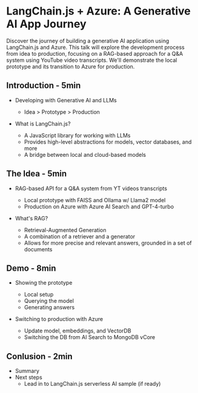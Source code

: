 # LangChain.js + Azure: A Generative AI App Journey

Discover the journey of building a generative AI application using LangChain.js and Azure. This talk will explore the development process from idea to production, focusing on a RAG-based approach for a Q&A system using YouTube video transcripts. We'll demonstrate the local prototype and its transition to Azure for production.

## Introduction - 5min

- Developing with Generative AI and LLMs
  * Idea > Prototype > Production

- What is LangChain.js?
  * A JavaScript library for working with LLMs
  * Provides high-level abstractions for models, vector databases, and more
  * A bridge between local and cloud-based models

## The Idea - 5min

- RAG-based API for a Q&A system from YT videos transcripts
  * Local prototype with FAISS and Ollama w/ Llama2 model
  * Production on Azure with Azure AI Search and GPT-4-turbo

- What's RAG?
  * Retrieval-Augmented Generation
  * A combination of a retriever and a generator
  * Allows for more precise and relevant answers, grounded in a set of documents

## Demo - 8min

- Showing the prototype
  * Local setup
  * Querying the model
  * Generating answers

- Switching to production with Azure
  * Update model, embeddings, and VectorDB
  * Switching the DB from AI Search to MongoDB vCore

## Conlusion - 2min

- Summary
- Next steps
  * Lead in to LangChain.js serverless AI sample (if ready)
